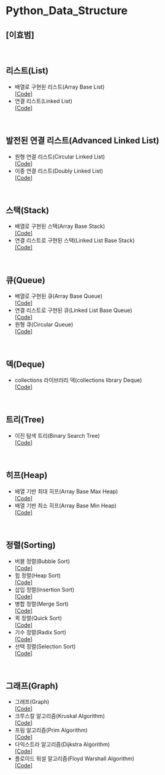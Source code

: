 # Python_Data_Structure

##  [이효범]

<br/>

## 리스트(List)
- 배열로 구현된 리스트(Array Base List)<br/>
[[Code]](https://github.com/llhbum/Python_Data_Structure/blob/master/List/Array_Base_List.py)
- 연결 리스트(Linked List)<br/>
[[Code]](https://github.com/llhbum/Python_Data_Structure/blob/master/List/Linked_List.py)

<br/>

## 발전된 연결 리스트(Advanced Linked List)
- 원형 연결 리스트(Circular Linked List)<br/>
[[Code]](https://github.com/llhbum/Python_Data_Structure/blob/master/Advanced%20Linked%20List/Circular%20Linked%20List.py)
- 이중 연결 리스트(Doubly Linked List)<br/>
[[Code]](https://github.com/llhbum/Python_Data_Structure/blob/master/Advanced%20Linked%20List/DoublyLinkedList.py)

<br/>

## 스택(Stack)
- 배열로 구현된 스택(Array Base Stack)<br/>
[[Code]](https://github.com/llhbum/Python_Data_Structure/blob/master/Stack/arrayBaseStack.py)
- 연결 리스트로 구현된 스택(Linked List Base Stack)<br/>
[[Code]](https://github.com/llhbum/Python_Data_Structure/blob/master/Stack/LinkedListBaseStack.py)

<br/>

## 큐(Queue)
- 배열로 구현된 큐(Array Base Queue)<br/>
[[Code]](https://github.com/llhbum/Python_Data_Structure/blob/master/Queue/ArrayBaseQueue.py)
- 연결 리스트로 구현된 큐(Linked List Base Queue)<br/>
[[Code]]()
- 원형 큐(Circular Queue)<br/>
[[Code]](https://github.com/llhbum/Python_Data_Structure/blob/master/Queue/LinkedListBaseQueue.py)

<br/>

## 덱(Deque)
- collections 라이브러리 덱(collections library Deque)<br/>
[[Code]]()

<br/>

## 트리(Tree)
- 이진 탐색 트리(Binary Search Tree)<br/>
[[Code]]()

<br/>

## 히프(Heap)
- 배열 기반 최대 히프(Array Base Max Heap)<br/>
[[Code]]()
- 배열 기반 최소 히프(Array Base Min Heap)<br/>
[[Code]]()

<br/>

## 정렬(Sorting)
- 버블 정렬(Bubble Sort)<br/>
[[Code]]()
- 힙 정렬(Heap Sort)<br/>
[[Code]]()
- 삽입 정렬(Insertion Sort)<br/>
[[Code]]()
- 병합 정렬(Merge Sort)<br/>
[[Code]]()
- 퀵 정렬(Quick Sort)<br/>
[[Code]]()
- 기수 정렬(Radix Sort)<br/>
[[Code]]()
- 선택 정렬(Selection Sort)<br/>
[[Code]]()

<br/>

## 그래프(Graph)
- 그래프(Graph)<br/>
[[Code]]()
- 크루스칼 알고리즘(Kruskal Algorithm)<br/>
[[Code]]()
- 프림 알고리즘(Prim Algorithm)<br/>
[[Code]]()
- 다익스트라 알고리즘(Dijkstra Algorithm)<br/>
[[Code]]()
- 플로이드 워셜 알고리즘(Floyd Warshall Algorithm)<br/>
[[Code]]()
